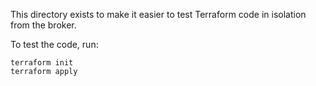 This directory exists to make it easier to test Terraform code in isolation from
the broker. 

To test the code, run: 
```
terraform init
terraform apply
```
